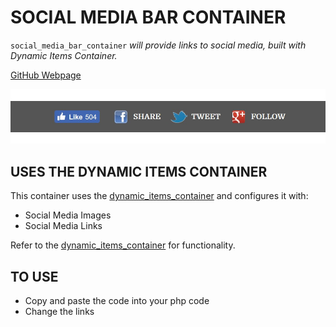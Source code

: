 # SOCIAL MEDIA BAR CONTAINER

`social_media_bar_container` _will provide links to social media,
built with Dynamic Items Container._

[GitHub Webpage](https://jeffdecola.github.io/my-php-containers/)

![IMAGE - social_media_bar_container - IMAGE](docs/pics/social_media_bar_container.jpg)

## USES THE DYNAMIC ITEMS CONTAINER

This container uses the 
[dynamic_items_container](https://github.com/JeffDeCola/my-php-containers/tree/master/dynamic_items_container) 
and configures it with:

* Social Media Images
* Social Media Links

Refer to the
[dynamic_items_container](https://github.com/JeffDeCola/my-php-containers/tree/master/dynamic_items_container) 
for functionality.

## TO USE

* Copy and paste the code into your php code 
* Change the links
